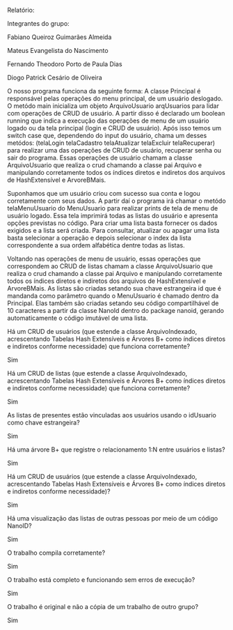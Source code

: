 Relatório:

Integrantes do grupo:

Fabiano Queiroz Guimarães Almeida

Mateus Evangelista do Nascimento

Fernando Theodoro Porto de Paula Dias

Diogo Patrick Cesário de Oliveira


O nosso programa funciona da seguinte forma:
A classe Principal é responsável pelas operações do menu principal, de um usuário deslogado. O metódo main inicializa um objeto ArquivoUsuario arqUsuarios para lidar com operações de CRUD de usuário. 
A partir disso é declarado um boolean running que indica a execução das operações de menu de um usuário logado ou da tela principal (login e CRUD de usuário). Após isso temos um switch case que, dependendo
do input do usuário, chama um desses metódos: (telaLogin telaCadastro telaAtualizar telaExcluir telaRecuperar) para realizar uma das operações de CRUD de usuário, recuperar senha ou sair do programa. 
Essas operações de usuário chamam a classe ArquivoUsuario que realiza o crud chamando a classe pai Arquivo e manipulando corretamente todos os índices diretos e indiretos dos arquivos de HashExtensível
e ArvoreBMais.

Suponhamos que um usuário criou com sucesso sua conta e logou corretamente com seus dados. A partir daí o programa irá chamar o metódo telaMenuUsuario do MenuUsuario para realizar prints de tela de menu
de usuário logado. Essa tela imprimirá todas as listas do usuário e apresenta opções previstas no código. Para criar uma lista basta fornecer os dados exigidos e a lista será criada. Para consultar,
atualizar ou apagar uma lista basta selecionar a operação e depois selecionar o index da lista correspondente a sua ordem alfabética dentre todas as listas. 

Voltando nas operações de menu de usuário, essas operações que correspondem ao CRUD de listas chamam a classe ArquivoUsuario que realiza o crud chamando a classe pai Arquivo e manipulando 
corretamente todos os índices diretos e indiretos dos arquivos de HashExtensível e ArvoreBMais. As listas são criadas setando sua chave estrangeira id que é mandanda como parâmetro quando o MenuUsuario
é chamado dentro da Principal. Elas também são criadas setando seu código compartilhável de 10 caracteres a partir da classe NanoId dentro do package nanoid, gerando automaticamente o código imutável
de uma lista.


Há um CRUD de usuários (que estende a classe ArquivoIndexado, acrescentando Tabelas Hash Extensíveis e Árvores B+ como índices diretos e indiretos conforme necessidade) que funciona corretamente? 

Sim

Há um CRUD de listas (que estende a classe ArquivoIndexado, acrescentando Tabelas Hash Extensíveis e Árvores B+ como índices diretos e indiretos conforme necessidade) que funciona corretamente?

Sim

As listas de presentes estão vinculadas aos usuários usando o idUsuario como chave estrangeira?

Sim

Há uma árvore B+ que registre o relacionamento 1:N entre usuários e listas?

Sim

Há um CRUD de usuários (que estende a classe ArquivoIndexado, acrescentando Tabelas Hash Extensíveis e Árvores B+ como índices diretos e indiretos conforme necessidade)?

Sim

Há uma visualização das listas de outras pessoas por meio de um código NanoID?

Sim

O trabalho compila corretamente?

Sim

O trabalho está completo e funcionando sem erros de execução?

Sim

O trabalho é original e não a cópia de um trabalho de outro grupo?

Sim
